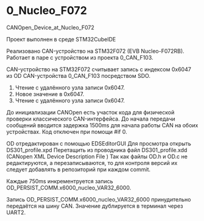 # 0_Nucleo_F072
CANOpen_Device_at_Nucleo_F072

Проект выполнен в среде STM32CubeIDE


Реализовано CAN-устройство на STM32F072 (EVB Nucleo-F072RB).
Работает в паре с устройством из проекта 0_CAN_F103.



CAN-устройство на STM32F072 считывает запись с индексом 0x6047 из OD CAN-устройства 0_CAN_F103 посредством SDO.
1. Чтение с удалённого узла записи 0x6047.
2. Новое значение в  0x6047.
3. Чтение с удалённого узла записи 0x6047.

До инициализации CANOpen есть участок кода для физической проверки классического CAN-интерфейса. 
До начала передачи сообщений вводится задержка 1500ms для начала работы CAN на обоих устройствах.
Код отключен при помощи #if 0.

OD отредактирован с помощью EDSEditorGUI
Для просмотра открыть DS301_profile.xpd
Перетащить из проводника файл DS301_profile.xdd (CANopen XML Device Description File )
Так как файлы OD.h и OD.c не редактируются, а перезаписываются, то для контроля версий их следует добавлять в репозиторий при каждом commit.

Каждые 750ms инкрементруется запись OD_PERSIST_COMM.x6000_nucleo_VAR32_6000.

Запись OD_PERSIST_COMM.x6000_nucleo_VAR32_6000 принудительно передаётся на шину CAN.
Значение дублируется в терминал через UART2.